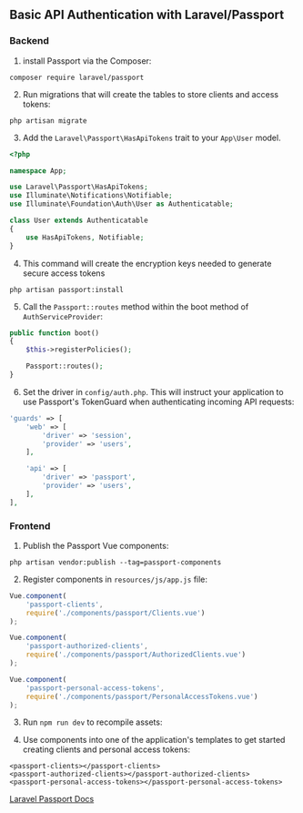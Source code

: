 ## Basic API Authentication with Laravel/Passport

### Backend
1. install Passport via the Composer:

```
composer require laravel/passport
```
2. Run migrations that will create the tables to store clients and access tokens:

```
php artisan migrate
```

3. Add the `Laravel\Passport\HasApiTokens` trait to your `App\User` model. 

```php
<?php

namespace App;

use Laravel\Passport\HasApiTokens;
use Illuminate\Notifications\Notifiable;
use Illuminate\Foundation\Auth\User as Authenticatable;

class User extends Authenticatable
{
    use HasApiTokens, Notifiable;
}
```

4. This command will create the encryption keys needed to generate secure access tokens

```
php artisan passport:install
```

5. Call the `Passport::routes` method within the boot method of `AuthServiceProvider`:

```php
public function boot()
{
    $this->registerPolicies();

    Passport::routes();
}
```

6. Set the driver in `config/auth.php`. This will instruct your application to use Passport's  TokenGuard when authenticating incoming API requests:

```php
'guards' => [
    'web' => [
        'driver' => 'session',
        'provider' => 'users',
    ],

    'api' => [
        'driver' => 'passport',
        'provider' => 'users',
    ],
],
```

### Frontend

1. Publish the Passport Vue components:

```
php artisan vendor:publish --tag=passport-components
```

2. Register components in `resources/js/app.js` file:

```javascript
Vue.component(
    'passport-clients',
    require('./components/passport/Clients.vue')
);

Vue.component(
    'passport-authorized-clients',
    require('./components/passport/AuthorizedClients.vue')
);

Vue.component(
    'passport-personal-access-tokens',
    require('./components/passport/PersonalAccessTokens.vue')
);
```

3. Run `npm run dev` to recompile assets:

4. Use components into one of the application's templates to get started creating clients and personal access tokens:

```
<passport-clients></passport-clients>
<passport-authorized-clients></passport-authorized-clients>
<passport-personal-access-tokens></passport-personal-access-tokens>
```

[Laravel Passport Docs](https://laravel.com/docs/5.7/passport)
